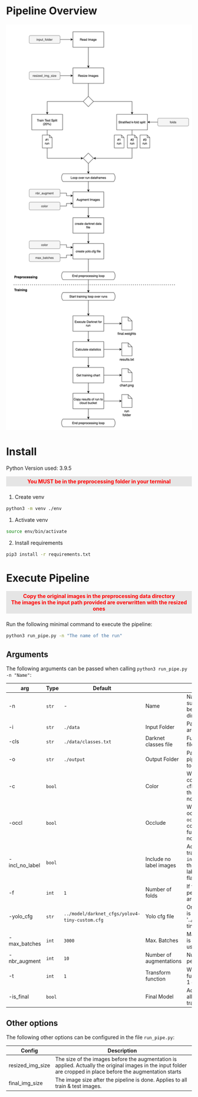 # Pipeline Overview

<img src="./doc_img/pipeline.png" width=600 />

# Install

Python Version used: 3.9.5

<div style="color:red; margin-bottom: 20px; text-align:center; font-weight: bold; padding: 5px; background: #e5e5e5">
You MUST be in the preprocessing folder in your terminal
</div>

1. Create venv

```zsh
python3 -m venv ./env
```

1. Activate venv

```zsh
source env/bin/activate
```

2. Install requirements

```zsh
pip3 install -r requirements.txt
```

# Execute Pipeline

<div style="color:red; margin-bottom: 20px; text-align:center; font-weight: bold; padding: 5px; background: #e5e5e5">
Copy the original images in the preprocessing data directory<br>
The images in the input path provided are overwritten with the resized ones
</div>

Run the following minimal command to execute the pipeline:

```zsh
python3 run_pipe.py -n "The name of the run"
```

## Arguments

The following arguments can be passed when calling `python3 run_pipe.py -n "Name"`:

| arg            | Type   | Default                                        |                         | Description                                                                                                                                                                  |
| -------------- | ------ | ---------------------------------------------- | ----------------------- | ---------------------------------------------------------------------------------------------------------------------------------------------------------------------------- |
| -n             | `str`  | -                                              | Name                    | Name of this pipeline run. A subfolder with this name will be created in the output directory                                                                                |
| -i             | `str`  | `./data`                                       | Input Folder            | Path where the original images are stored. Default to "./data"                                                                                                               |
| -cls           | `str`  | `./data/classes.txt`                           | Darknet classes file    | Full path to the darknet classes file. E.g. "./data/classes.txt"                                                                                                             |
| -o             | `str`  | `./output`                                     | Output Folder           | Path where the results of this pipeline run are stored. Default to "./output"                                                                                                |
| -c             | `bool` |                                                | Color                   | Whether the images are colored or greyscaled. If the `-c`flag is added to the command, then color is used. If the flag is not added greyscal is used.                        |
| -occl          | `bool` |                                                | Occlude                 | Whether the images should be occluded or not. If the `-occl`flag is added to the command, then the occlude function is applied. If the flag is not added then not.           |
| -incl_no_label | `bool` |                                                | Include no label images | Add the no label images to the training dataset. If the `-incl_no_label`flag is added to the command, then the no label images are added. If the flag is not added then not. |
| -f             | `int`  | `1`                                            | Number of folds         | If f=1 then a train_test_split is performed (20%) if f>1 f-folds are created for training                                                                                    |
| -yolo_cfg      | `str`  | `../model/darknet_cfgs/yolov4-tiny-custom.cfg` | Yolo cfg file           | Original yolovX config file that is beeing modified. Default to '../model/darknet_cfgs/yolov4-tiny-custom.cfg'                                                               |
| -max_batches   | `int`  | `3000`                                         | Max. Batches            | Max. batches (iterations) that is saved to the yolovX.cfg file used for training                                                                                             |
| -nbr_augment   | `int`  | `10`                                           | Number of augmentations | Number of augmentations to perform per train image                                                                                                                           |
| -t             | `int`  | `1`                                            | Transform function      | Which type of transform function to be applied: Number 1 or Number 2                                                                                                         |
| -is_final      | `bool` |                                                | Final Model             | Add the is_final flag if you want all images to be used for training the final model                                                                                         |

## Other options

The following other options can be configured in the file `run_pipe.py`:

| Config           | Description                                                                                                                                                     |
| ---------------- | --------------------------------------------------------------------------------------------------------------------------------------------------------------- |
| resized_img_size | The size of the images before the augmentation is applied. Actually the original images in the input folder are cropped in place before the augmentation starts |
| final_img_size   | The image size after the pipeline is done. Applies to all train & test images.                                                                                  |
